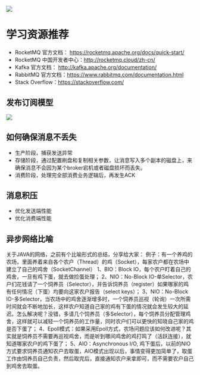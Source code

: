![](https://static001.geekbang.org/resource/image/8c/01/8c13b2d68dda85d2b47b52064905f001.png?wh=1166*697)

# 学习资源推荐
- RocketMQ 官方文档： https://rocketmq.apache.org/docs/quick-start/
- RocketMQ 中国开发者中心：http://rocketmq.cloud/zh-cn/
- Kafka 官方文档： http://kafka.apache.org/documentation/
- RabbitMQ 官方文档：https://www.rabbitmq.com/documentation.html
- Stack Overflow：https://stackoverflow.com/
## 发布订阅模型
![](https://static001.geekbang.org/resource/image/d5/54/d5c0742113b2a6f5a419e1ffc3327354.jpg?wh=4062*1448)
## 如何确保消息不丢失
- 生产阶段，捕获发送异常
- 存储阶段，通过配置刷盘和复制相关参数，让消息写入多个副本的磁盘上，来确保消息不会因为某个broker宕机或者磁盘损坏而丢失。
- 消费阶段，处理完全部消费业务逻辑后，再发生ACK
## 消息积压
- 优化发送端性能
- 优化消费端性能
## 异步网络比喻
关于JAVA的网络，之前有个比喻形式的总结，分享给大家：
例子：有一个养鸡的农场，里面养着来自各个农户（Thread）的鸡（Socket），每家农户都在农场中建立了自己的鸡舍（SocketChannel）
1、BIO：Block IO，每个农户盯着自己的鸡舍，一旦有鸡下蛋，就去做捡蛋处理；
2、NIO：No-Block IO-单Selector，农户们花钱请了一个饲养员（Selector），并告诉饲养员（register）如果哪家的鸡有任何情况（下蛋）均要向这家农户报告（select keys）；
3、NIO：No-Block IO-多Selector，当农场中的鸡舍逐渐增多时，一个饲养员巡视（轮询）一次所需时间就会不断地加长，这样农户知道自己家的鸡有下蛋的情况就会发生较大的延迟。怎么解决呢？没错，多请几个饲养员（多Selector），每个饲养员分配管理鸡舍，这样就可以减轻一个饲养员的工作量，同时农户们可以更快的知晓自己家的鸡是否下蛋了；
4、Epoll模式：如果采用Epoll方式，农场问题应该如何改进呢？其实就是饲养员不需要再巡视鸡舍，而是听到哪间鸡舍的鸡打鸣了（活跃连接），就知道哪家农户的鸡下蛋了；
5、AIO：Asynchronous I/O, 鸡下蛋后，以前的NIO方式要求饲养员通知农户去取蛋，AIO模式出现以后，事情变得更加简单了，取蛋工作由饲养员自己负责，然后取完后，直接通知农户来拿即可，而不需要农户自己到鸡舍去取蛋。